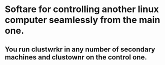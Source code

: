 # Softare for controlling another linux computer seamlessly from the main one.

## You run clustwrkr in any number of secondary machines and clustownr on the control one.